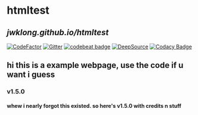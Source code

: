 # htmltest

## *jwklong.github.io/htmltest*

[![CodeFactor](https://www.codefactor.io/repository/github/jwklong/htmltest/badge)](https://www.codefactor.io/repository/github/jwklong/htmltest)
[![Gitter](https://badges.gitter.im/SmolProjects/html-test.svg)](https://gitter.im/SmolProjects/html-test?utm_source=badge&utm_medium=badge&utm_campaign=pr-badge)
[![codebeat badge](https://codebeat.co/badges/9480ec4c-2730-4d2b-8e98-072666bf565a)](https://codebeat.co/projects/github-com-jwklong-htmltest-main)
[![DeepSource](https://deepsource.io/gh/jwklong/htmltest.svg/?label=active+issues&show_trend=true)](https://deepsource.io/gh/jwklong/htmltest/?ref=repository-badge)
[![Codacy Badge](https://app.codacy.com/project/badge/Grade/347be57cb269430096f16f0e070fdd9d)](https://www.codacy.com/gh/jwklong/htmltest/dashboard?utm_source=github.com&amp;utm_medium=referral&amp;utm_content=jwklong/htmltest&amp;utm_campaign=Badge_Grade)

## hi this is a example webpage, use the code if u want i guess

### v1.5.0

#### whew i nearly forgot this existed. so here's v1.5.0 with credits n stuff
